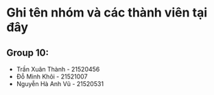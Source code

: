 # Ghi tên nhóm và các thành viên tại đây
## Group 10:
- Trần Xuân Thành - 21520456
- Đỗ Minh Khôi - 21521007
- Nguyễn Hà Anh Vũ - 21520531
